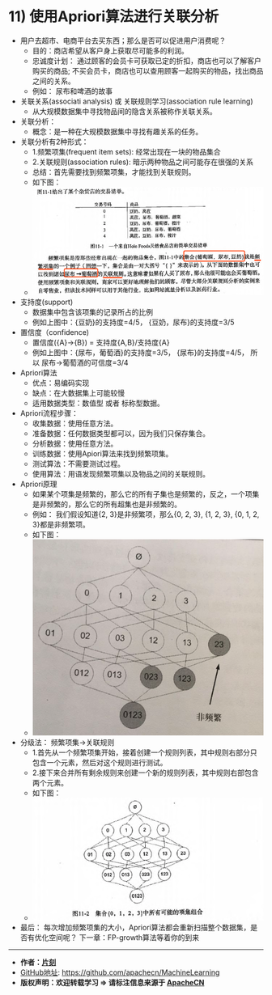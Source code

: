 
# 11) 使用Apriori算法进行关联分析

* 用户去超市、电商平台去买东西；那么是否可以促进用户消费呢？
    * 目的：商店希望从客户身上获取尽可能多的利润。
    * 忠诚度计划： 通过顾客的会员卡可获取已定的折扣，商店也可以了解客户购买的商品; 不买会员卡，商店也可以查用顾客一起购买的物品，找出商品之间的关系。
    * 例如： 尿布和啤酒的故事
* 关联关系(associati analysis) 或 关联规则学习(association rule learning)
    * 从大规模数据集中寻找物品间的隐含关系被称作关联关系。
* 关联分析：
    * 概念：是一种在大规模数据集中寻找有趣关系的任务。
* 关联分析有2种形式：
    * 1.频繁项集(frequent item sets): 经常出现在一块的物品集合
    * 2.关联规则(association rules): 暗示两种物品之间可能存在很强的关系
    * 总结：首先需要找到频繁项集，才能找到关联规则。
    * 如下图：
    * ![交易清单](/images/11.Apriori/交易清单.png)
* 支持度(support)
    * 数据集中包含该项集的记录所占的比例
    * 例如上图中：{豆奶}的支持度=4/5， {豆奶，尿布}的支持度=3/5
* 置信度（confidence)
    * 置信度({A}->{B}) = 支持度{A,B}/支持度{A} 
    * 例如上图中：{尿布，葡萄酒}的支持度=3/5， {尿布}的支持度=4/5， 所以 尿布->葡萄酒的可信度=3/4
 * Apriori算法
    * 优点：易编码实现
    * 缺点：在大数据集上可能较慢
    * 适用数据类型：数值型 或者 标称型数据。
 * Apriori流程步骤：
    * 收集数据：使用任意方法。
    * 准备数据：任何数据类型都可以，因为我们只保存集合。
    * 分析数据：使用任意方法。
    * 训练数据：使用Apiori算法来找到频繁项集。
    * 测试算法：不需要测试过程。
    * 使用算法：用语发现频繁项集以及物品之间的关联规则。
* Apriori原理
    * 如果某个项集是频繁的，那么它的所有子集也是频繁的，反之，一个项集是非频繁的，那么它的所有超集也是非频繁的。
    * 例如： 我们假设知道{2, 3}是非频繁项，那么{0, 2, 3}, {1, 2, 3}, {0, 1, 2, 3}都是非频繁项。
    * 如下图：
    * ![非频繁项集](/images/11.Apriori/非频繁项集.png)
* 分级法： 频繁项集->关联规则
    * 1.首先从一个频繁项集开始，接着创建一个规则列表，其中规则右部分只包含一个元素，然后对这个规则进行测试。
    * 2.接下来合并所有剩余规则来创建一个新的规则列表，其中规则右部包含两个元素。
    * 如下图：
    * ![所有可能的项集组合](/images/11.Apriori/所有可能的项集组合.png)
* 最后： 每次增加频繁项集的大小，Apriori算法都会重新扫描整个数据集，是否有优化空间呢？ 下一章：FP-growth算法等着你的到来

* * *

* **作者：[片刻](http://www.apache.wiki/display/~jiangzhonglian)**
* [GitHub地址](https://github.com/apachecn/MachineLearning): <https://github.com/apachecn/MachineLearning>
* **版权声明：欢迎转载学习 => 请标注信息来源于 [ApacheCN](http://www.apachecn.org/)**
